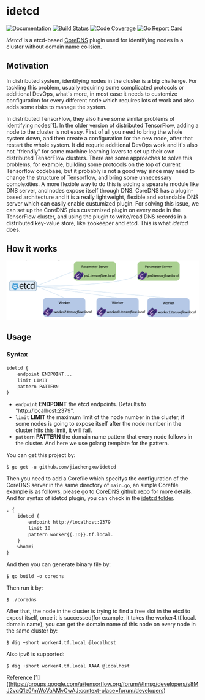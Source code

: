 # idetcd
[![Documentation](https://img.shields.io/badge/godoc-reference-blue.svg)](https://godoc.org/github.com/jiachengxu/idetcd/idetcd)
[![Build Status](https://img.shields.io/travis/jiachengxu/idetcd/master.svg?label=build)](https://travis-ci.org/jiachengxu/idetcd)
[![Code Coverage](https://img.shields.io/codecov/c/github/jiachengxu/idetcd/master.svg)](https://codecov.io/github/jiachengxu/idetcd?branch=master)
[![Go Report Card](https://goreportcard.com/badge/github.com/jiachengxu/idetcd)](https://goreportcard.com/report/jiachengxu/idetcd)

*idetcd* is a etcd-based [CoreDNS](https://coredns.io/) plugin used for identifying nodes in a cluster without domain name collsion.

## Motivation
In distributed system, identifying nodes in the cluster is a big challenge. For tackling this problem, usually requiring some complicated protocols or additional DevOps, what's more, in most case it needs to customize configuration for every different node which requires lots of work and also adds some risks to manage the system. 

In distributed TensorFlow, they also have some similar problems of identifying nodes[1]. In the older version of distributed TensorFlow, adding a node to the cluster is not easy. First of all you need to bring the whole system down, and then create a configuration for the new node, after that restart the whole system. It did requrie additional DevOps work and it's also not "friendly" for some machine learning lovers to set up their own distributed TensorFlow clusters. There are some approaches to solve this problems, for example, building some protocols on the top of current Tensorflow codebase, but it probably is not a good way since may need to change the structure of Tensorflow, and bring some unnecessary complexities. A more flexible way to do this is adding a spearate module like DNS server, and nodes expose itself through DNS. CoreDNS has a plugin-based architecture and it is a really lightweight, flexible and extandable DNS server which can easily enable custumized plugin. For solving this issue, we can set up the CoreDNS plus customized plugin on every node in the TensorFlow cluster, and using the plugin to write/read DNS records in a distributed key-value store, like zookeeper and etcd. This is what *idetcd* does.

## How it works
![deploy](https://github.com/jiachengxu/idetcd/blob/master/fig/deploy.png)

## Usage

### Syntax

~~~
idetcd {
	endpoint ENDPOINT...
	limit LIMIT
	pattern PATTERN
}
~~~

* `endpoint` **ENDPOINT** the etcd endpoints. Defaults to "http://localhost:2379".
* `limit` **LIMIT** the maximum limit of the node number in the cluster, if some nodes is going to expose itself after the node number in the cluster hits this limit, it will fail.
* `pattern` **PATTERN** the domain name pattern that every node follows in the cluster. And here we use golang template for the pattern.

You can get this project by:
```
$ go get -u github.com/jiachengxu/idetcd
```

Then you need to add a Corefile which specifys the configuration of the CoreDNS server in the same directory of `main.go`, an simple Corefile example is as follows, please go to [CoreDNS github repo](https://github.com/coredns/coredns) for more details. And for syntax of idetcd plugin, you can check in the [idetcd folder](https://github.com/jiachengxu/idetcd/tree/master/idetcd#idetcd).
 ~~~ corefile
 . {
     idetcd {
         endpoint http://localhost:2379
         limit 10
         pattern worker{{.ID}}.tf.local.
     }
     whoami
 }
 ~~~

And then you can generate binary file by:
```
$ go build -o coredns
```

Then run it by:
```
$ ./coredns
```

After that, the node in the cluster is trying to find a free slot in the etcd to expost itself, once it is successed(for example, it takes the worker4.tf.local. domain name), you can get the domain name of this node on every node in the same cluster by:
```
$ dig +short worker4.tf.local @localhost
```
Also ipv6 is supported:
```
$ dig +short worker4.tf.local AAAA @localhost
```

Reference
[1]((https://groups.google.com/a/tensorflow.org/forum/#!msg/developers/s8MJ2vqQ1z0/mWoVaAMvCwAJ;context-place=forum/developers)
